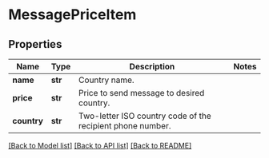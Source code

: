 # MessagePriceItem

## Properties
Name | Type | Description | Notes
------------ | ------------- | ------------- | -------------
**name** | **str** | Country name. | 
**price** | **str** | Price to send message to desired country. | 
**country** | **str** | Two-letter ISO country code of the recipient phone number. | 

[[Back to Model list]](../README.md#documentation-for-models) [[Back to API list]](../README.md#documentation-for-api-endpoints) [[Back to README]](../README.md)


